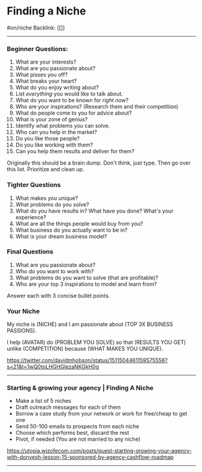 # Finding a Niche
#on/niche
Backlink: [[]]

---

### Beginner Questions:

1. What are your interests?
2. What are you passionate about?
3. What pisses you off?
4. What breaks your heart?
5. What do you enjoy writing about?
6. List *everything* you would like to talk about.
7. What do you want to be known for *right now*?
8. Who are your inspirations? (Research them and their competition)
9. What do people come to you for advice about?
10. What is your zone of genius?
11. Identify what problems you can solve.
12. Who can you help in the market?
13. Do you like those people?
14. Do you like working with them?
15. Can you help them results and deliver for them?

Originally this should be a brain dump. Don't think, just type. Then go over this list. Prioritize and clean up.


### Tighter Questions

1. What makes you unique?
2. What problems do you solve?
3. What do you have results in? What have you done? What's your experience?
4. What are all the things people would buy from you?
5. What business do you actually want to be in?
6. What is your dream business model?


### Final Questions

1. What are you passionate about?
2. Who do you want to work with?
3. What problems do you want to solve (that are profitable)?
4. Who are your top 3 inspirations to model and learn from?

Answer each with 3 concise bullet points.


### Your Niche

My niche is (NICHE) and I am passionate about (TOP 3X BUSINESS PASSIONS).

I help (AVATAR) do (PROBLEM YOU SOLVE) so that (RESULTS YOU GET) unlike (COMPETITION) because (WHAT MAKES YOU UNIQUE).

https://twitter.com/davidmhobson/status/1511504461159575556?s=21&t=1wQ0toLHGHGlezaNKGkH0g

---

### Starting & growing your agency | Finding A Niche

-   Make a list of 5 niches
-   Draft outreach messages for each of them
-   Borrow a case study from your network or work for free/cheap to get one
-   Send 50-100 emails to prospects from each niche
-   Choose which performs best, discard the rest
-   Pivot, if needed (You are not married to any niche)

https://utopia.wizofecom.com/posts/quest-starting-growing-your-agency-with-donvesh-lesson-15-sponsored-by-agency-cashflow-roadmap

---

